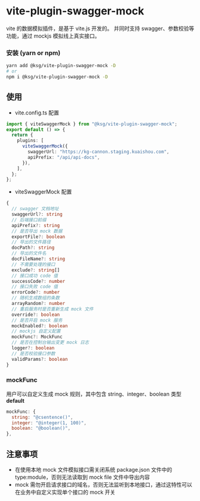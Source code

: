 # vite-plugin-swagger-mock

vite 的数据模拟插件，是基于 vite.js 开发的。 并同时支持 swagger、参数校验等功能，通过 mockjs 模拟线上真实接口。

### 安装 (yarn or npm)

```bash
yarn add @ksg/vite-plugin-swagger-mock -D
# or
npm i @ksg/vite-plugin-swagger-mock -D
```

## 使用

- vite.config.ts 配置

```ts
import { viteSwaggerMock } from "@ksg/vite-plugin-swagger-mock";
export default () => {
  return {
    plugins: [
      viteSwaggerMock({
        swaggerUrl: "https://kg-cannon.staging.kuaishou.com",
        apiPrefix: "/api/api-docs",
      }),
    ],
  };
};
```

- viteSwaggerMock 配置

```ts
{
  // swagger 文档地址
  swaggerUrl?: string
  // 后端接口前缀
  apiPrefix?: string
  // 是否导出 mock 数据
  exportFile?: boolean
  // 导出的文件路径
  docPath?: string
  // 导出的文件名
  docFileName?: string
  // 不需要处理的接口
  exclude?: string[]
  // 接口成功 code 值
  successCode?: number
  // 接口失败 code 值
  errorCode?: number
  // 随机生成数组的条数
  arrayRandom?: number
  // 重启服务时是否重新生成 mock 文件
  override?: boolean
  // 是否开启 mock 服务
  mockEnabled?: boolean
  // mockjs 自定义配置
  mockFunc?: MockFunc
  // 是否在控制台输出变更 mock 日志
  logger?: boolean
  // 是否校验接口参数
  validParams?: boolean
}
```

### mockFunc

用户可以自定义生成 mock 规则，其中包含 string、integer、boolean 类型
**default**

```javascript
mockFunc: {
  string: "@csentence()",
  integer: "@integer(1, 100)",
  boolean: "@boolean()",
},

```

## 注意事项

- 在使用本地 mock 文件模拟接口需关闭系统 package.json 文件中的 type:module，否则无法读取到 mock file 文件中导出内容
- mock 需勿开启请求接口的域名，否则无法监听到本地接口，通过这特性可以在业务中自定义实现单个接口的 mock 开关
